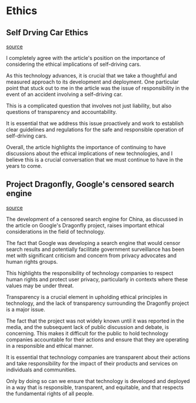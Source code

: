 # Ethics

## Self Drving Car Ethics

[source](https://www.freep.com/story/money/cars/2017/11/21/self-driving-cars-ethics/804805001/)

I completely agree with the article's position on the importance of considering the ethical implications of self-driving cars. 

As this technology advances, it is crucial that we take a thoughtful and measured approach to its development and deployment. One particular point that stuck out to me in the article was the issue of responsibility in the event of an accident involving a self-driving car. 

This is a complicated question that involves not just liability, but also questions of transparency and accountability.

It is essential that we address this issue proactively and work to establish clear guidelines and regulations for the safe and responsible operation of self-driving cars. 

Overall, the article highlights the importance of continuing to have discussions about the ethical implications of new technologies, and I believe this is a crucial conversation that we must continue to have in the years to come.



## Project Dragonfly, Google's censored search engine

[source](https://www.vox.com/2018/8/17/17704526/google-dragonfly-censored-search-engine-china)

The development of a censored search engine for China, as discussed in the article on Google's Dragonfly project, raises important ethical considerations in the field of technology. 

The fact that Google was developing a search engine that would censor search results and potentially facilitate government surveillance has been met with significant criticism and concern from privacy advocates and human rights groups. 

This highlights the responsibility of technology companies to respect human rights and protect user privacy, particularly in contexts where these values may be under threat.

Transparency is a crucial element in upholding ethical principles in technology, and the lack of transparency surrounding the Dragonfly project is a major issue. 

The fact that the project was not widely known until it was reported in the media, and the subsequent lack of public discussion and debate, is concerning. This makes it difficult for the public to hold technology companies accountable for their actions and ensure that they are operating in a responsible and ethical manner. 

It is essential that technology companies are transparent about their actions and take responsibility for the impact of their products and services on individuals and communities.

Only by doing so can we ensure that technology is developed and deployed in a way that is responsible, transparent, and equitable, and that respects the fundamental rights of all people.
